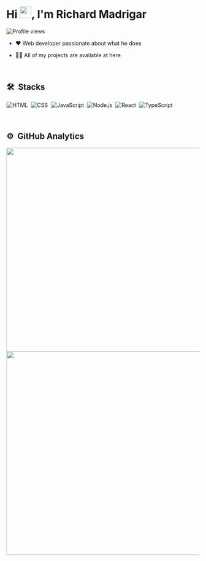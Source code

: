 <h1 >Hi <img src="https://raw.githubusercontent.com/kaueMarques/kaueMarques/master/hi.gif" width="30px">, I'm Richard Madrigar</h1>
<p align="left"> <img src="https://komarev.com/ghpvc/?username=richardMadrigar&color=blueviolet" alt="Profile views" /> </p>

- ❤️ Web developer passionate about what he does

- 👨‍💻 All of my projects are available at here

<br>

## 🛠 &nbsp;Stacks

![HTML](https://img.shields.io/badge/-HTML-blueviolet?style=flat&logo=HTML5)&nbsp;
![CSS](https://img.shields.io/badge/-CSS-blueviolet?style=flat&logo=CSS3&logoColor=1572B6)&nbsp;
![JavaScript](https://img.shields.io/badge/-JavaScript-blueviolet?style=flat&logo=javascript)&nbsp;
![Node.js](https://img.shields.io/badge/-Node.js-blueviolet?style=flat&logo=node.js)&nbsp;
![React](https://img.shields.io/badge/-React-blueviolet?style=flat&logo=react)&nbsp;
![TypeScript](https://img.shields.io/badge/-TypeScript-blueviolet?style=flat&logo=typescript)&nbsp;

<br>

## ⚙️ &nbsp;GitHub Analytics

<p align="left">
 <img width="530em" src="https://github-readme-stats.vercel.app/api?username=richardMadrigar&show_icons=true&theme=radical&include_all_commits=true&count_private=true"/>
 <img  width="530em" src="https://github-readme-stats.vercel.app/api/top-langs/?username=richardMadrigar&layout=compact&langs_count=7&theme=radical"/>
</p>
